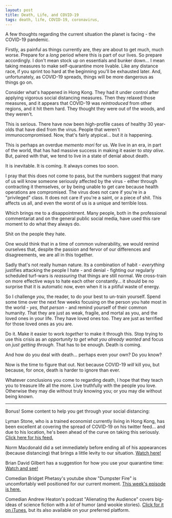 ```yaml
---
layout: post
title: Death, Life, and COVID-19
tags: death, life, COVID-19, coronavirus, 
---
```


A few thoughts regarding the current situation the planet is facing - the COVID-19 pandemic.

Firstly, as painful as things currently are, they are about to get much, much worse. Prepare for a *long* period where this is part of our lives. So prepare accordingly. I don't mean stock up on essentials and bunker down... I mean taking measures to make self-quarantine more livable. Like any distance race, if you sprint too hard at the beginning you'll be exhausted later. And, unfortunately, as COVID-19 spreads, things will be more dangerous as things go on.

Consider what's happened in Hong Kong. They had it under control after applying vigorous social distancing measures. Then they relaxed those measures, and it appears that COVID-19 was *reintroduced* from other regions, and it hit them hard. They thought they were out of the woods, and they weren't.

This is serious. There have now been high-profile cases of healthy 30 year-olds that have died from the virus. People that weren't immunocompromised. Now, that's fairly atypical... but it *is* happening.

This is perhaps an overdue *memento mori* for us. We live in an era, in part of the world, that has had massive success in making it easier to *stay alive*. But, paired with that, we tend to live in a state of denial about death.

It is inevitable. It is coming. It always comes too soon.

I pray that this does not come to pass, but the numbers suggest that many of us will know someone seriously affected by the virus - either through contracting it themselves, or by being unable to get care because health operations are compromised. The virus does not care if you're in a "privileged" class. It does not care if you're a saint, or a piece of shit. This affects us all, and even the worst of us is a unique and terrible loss.

Which brings me to a disappointment. Many people, both in the professional commentariat and on the general public social media, have used this rare moment to do what they always do.

Shit on the people they hate.

One would think that in a time of common vulnerability, we would remind ourselves that, despite the passion and fervor of our differences and disagreements, we are all in this together.

Sadly that's not really human nature. Its a combination of habit - *everything* justifies attacking the people I hate - and denial - fighting our regularly scheduled turf-wars is *reassuring* that things are still normal. We cross-train on more effective ways to hate each other constantly... it should be no surprise that it is automatic now, even when it is a pitiful waste of energy.

So I challenge *you*, the reader, to do your best to un-train yourself. Spend some time over the next few weeks focusing on the person you hate most in the world - *yes, that person* - and remind yourself of their common humanity. That they are just as weak, fragile, and mortal as you, and the loved ones in your life. They have loved ones too. They are just as terrified for those loved ones as you are.

Do it. Make it easier to work *together* to make it through this. Stop trying to use this crisis as an *opportunity to get what you already wanted* and focus on *just getting through*. That has to be enough. Death is coming.

And how do you deal with death... perhaps even your own? Do you know?

Now is the time to figure that out. Not because COVID-19 *will* kill you, but because, for once, death is harder to ignore than ever.

Whatever conclusions you come to regarding death, I hope that they teach you to treasure life all the more. Live truthfully with the people you love. Otherwise they may die without truly knowing you; or you may die without being known.

---

Bonus! Some content to help you get through your social distancing:

Lyman Stone, who is a trained economist currently living in Hong Kong, has been excellent at covering the spread of COVID-19 on his twitter feed... and due to his location, he's been ahead of the curve on taking this seriously. [Click here for his feed.](https://twitter.com/lymanstoneky)

Norm Macdonald did a set immediately before ending all of his appearances (because distancing) that brings a little levity to our situation. [Watch here!](https://youtu.be/hoYUX3gqZs4)

Brian David Gilbert has a suggestion for how you use your quarantine time: [Watch and see!](https://youtu.be/J3eotWyZv5c)

Comedian Bridget Phetasy's youtube show "Dumpster Fire" is uncomfortably well positioned for our current moment. [This week's episode is here.](https://youtu.be/d4eXvKD7nCc)

Comedian Andrew Heaton's podcast "Alienating the Audience" covers big-ideas of science fiction with a *lot* of humor (and wookie stories). [Click for it on iTunes](https://podcasts.apple.com/us/podcast/alienating-the-audience/id1488171922), but its also available on your preferred platform.
